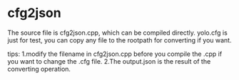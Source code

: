 # cfg2json
The source file is cfg2json.cpp, which can be compiled directly.
yolo.cfg is just for test, you can copy any file to the rootpath for converting if you want.

tips:
1.modify the filename in cfg2json.cpp before you compile the .cpp if you want to change the .cfg file.
2.The output.json is the result of the converting operation.
